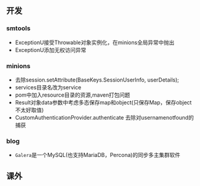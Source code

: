 ## 开发

### smtools

- ExceptionU接受Throwable对象实例化，在minions全局异常中抛出
- ExceptionU添加无权访问异常

### minions

- 去除session.setAttribute(BaseKeys.SessionUserInfo, userDetails);
- services目录名改为service
- pom中加入resource目录的资源,maven打包问题
- Result对象data参数中考虑多态保存map和object(只保存Map，保存object不太好取值)
- CustomAuthenticationProvider.authenticate 去除对usernamenotfound的捕获


### blog

- `Galera`是一个MySQL(也支持MariaDB，Percona)的同步多主集群软件




## 课外
